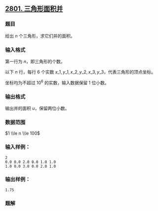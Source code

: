 ## [2801\. 三角形面积并](https://www.acwing.com/problem/content/2803/)

### 题目

给出 $n$ 个三角形，求它们并的面积。

### 输入格式

第一行为 $n$，即三角形的个数。

以下 $n$ 行，每行 $6$ 个实数 $x\_1, y\_1, x\_2, y\_2, x\_3, y\_3$，代表三角形的顶点坐标。

坐标均为不超过 $10 ^ 6$ 的实数，输入数据保留 $1$ 位小数。

### 输出格式

输出并的面积 $u$，保留两位小数。

### 数据范围

$1 \\le n \\le 100$

### 输入样例：

```
2
0.0 0.0 2.0 0.0 1.0 1.0
1.0 0.0 3.0 0.0 2.0 1.0
```

### 输出样例：

```
1.75
```

### 题解

